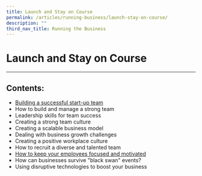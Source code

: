 ```yaml
---
title: Launch and Stay on Course
permalink: /articles/running-business/launch-stay-on-course/
description: ""
third_nav_title: Running the Business
---
```

# **Launch and Stay on Course**

---

## Contents:

* [Building a successful start-up team](/articles/running-business/launch-stay-on-course/building-successful-startup-team/)
* How to build and manage a strong team
* Leadership skills for team success
* Creating a strong team culture
* Creating a scalable business model
* Dealing with business growth challenges
* Creating a positive workplace culture
* How to recruit a diverse and talented team
* [How to keep your employees focused and motivated](/articles/running-business/launch-stay-on-course/keep-employees-focused-motivated/)
* How can businesses survive "black swan" events?
* Using disruptive technologies to boost your business